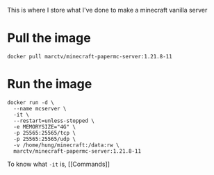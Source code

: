 This is where I store what I've done to make a minecraft vanilla server
# Pull the image
```shell
docker pull marctv/minecraft-papermc-server:1.21.8-11
```
# Run the image
```shell
docker run -d \
  --name mcserver \
  -it \
  --restart=unless-stopped \
  -e MEMORYSIZE="4G" \
  -p 25565:25565/tcp \
  -p 25565:25565/udp \
  -v /home/hung/minecraft:/data:rw \
  marctv/minecraft-papermc-server:1.21.8-11

```
To know what `-it` is, [[Commands]]

